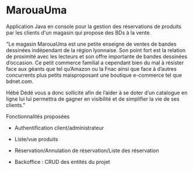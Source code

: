 # MarouaUma #

Application Java en console pour la gestion des réservations de produits par les clients d'un magasin qui propose des BDs à la vente.

"Le  magasin MarouaUma est  une  petite  enseigne  de  ventes  de  bandes  dessinées  indépendant  de  la région lyonnaise.
Son point fort est la relation de proximité avec les lecteurs et son offre importante de bandes dessinées d’occasion. Ce petit commerce familial a 
cependant bien du mal à résister face aux  géants que tel qu’Amazon ou la Fnac
ainsi  que face à d’autres concurrents plus  petits  maisproposant une boutique e-commerce tel que bdnet.com.

Hébé Dédé vous a donc sollicité afin de l’aider à se doter d’un catalogue en ligne lui lui permettra de gagner en  visibilité  et de  simplifier la  vie  de  ses  clients."

Fonctionnalités proposées

* Authentification client/administrateur

* Liste/vue produits

* Réservation/Annulation de réservation/Liste des réservation

* Backoffice : CRUD des entités du  projet

